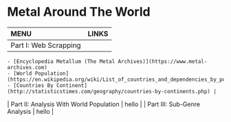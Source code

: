 # Metal Around The World

| MENU | LINKS |
| :------------- | :---- |
| Part I: Web Scrapping |  
    - [Encyclopedia Metallum (The Metal Archives)](https://www.metal-archives.com)
    - [World Population](https://en.wikipedia.org/wiki/List_of_countries_and_dependencies_by_populationWikipedia)
    - [Countries By Continent](http://statisticstimes.com/geography/countries-by-continents.php) |
| Part II: Analysis With World Population | hello |
| Part III: Sub-Genre Analysis | hello |